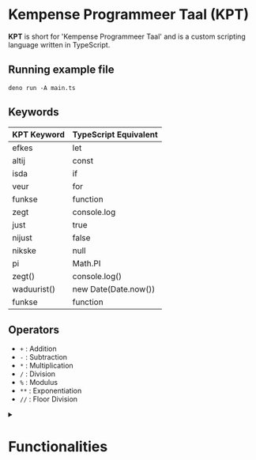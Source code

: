 # Kempense Programmeer Taal (KPT)

**KPT** is short for 'Kempense Programmeer Taal' and is a custom scripting language written in TypeScript.

## Running example file
```shell
deno run -A main.ts
```

## Keywords

| KPT Keyword | TypeScript Equivalent |
| ----------- | ---------------------- |
| efkes       | let                    |
| altij       | const                  |
| isda        | if                     |
| veur        | for                    |
| funkse      | function               |
| zegt        | console.log            |
| just        | true                   |
| nijust      | false                  |
| nikske      | null                   |
| pi          | Math.PI                |
| zegt()      | console.log()          |
| waduurist() | new Date(Date.now())   |
| funkse      | function               |

## Operators

- `+` : Addition
- `-` : Subtraction
- `*` : Multiplication
- `/` : Division
- `%` : Modulus
- `**` : Exponentiation
- `//` : Floor Division

<details>
 <summary><h1>Functionalities</h1></summary>
 <ul>
    <li>Functions return the last evaluated statement automatically</li>
 </ul>
</details>